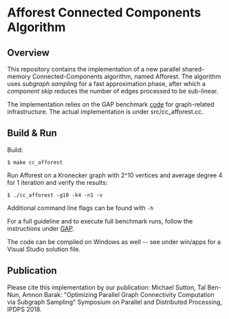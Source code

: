 Afforest Connected Components Algorithm
===================

Overview
----------------
This repository contains the implementation of a new parallel shared-memory Connected-Components algorithm, named Afforest. The algorithm uses *subgraph sampling* for a fast approximation phase, after which a *component skip* reduces the number of edges processed to be sub-linear.    

The implementation relies on the GAP benchmark [code](https://github.com/sbeamer/gapbs) for graph-related infrastructure. The actual implementation is under src/cc_afforest.cc.

Build & Run
----------------
Build:

    $ make cc_afforest

Run Afforest on a Kronecker graph with 2^10 vertices and average degree 4 for 1 iteration and verify the results:

    $ ./cc_afforest -g10 -k4 -n1 -v

Additional command line flags can be found with `-h`

For a full guideline and to execute full benchmark runs, follow the instructions under [GAP](https://github.com/sbeamer/gapbs).  

The code can be compiled on Windows as well -- see under win/apps for a Visual Studio solution file. 

Publication
----------------
Please cite this implementation by our publication:
Michael Sutton, Tal Ben-Nun, Amnon Barak: "Optimizing Parallel Graph Connectivity Computation via Subgraph Sampling" Symposium on Parallel and Distributed Processing, IPDPS 2018.

